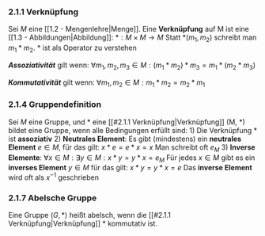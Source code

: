 
### 2.1.1 Verknüpfung
Sei $M$ eine [[1.2 - Mengenlehre|Menge]].
Eine __Verknüpfung__ auf M ist eine [[1.3 - Abbildungen|Abbildung]]:
	$*: M \times M \rightarrow M$ 
Statt $*(m_1, m_2)$ schreibt man $m_1 * m_2$. 
$*$ ist als Operator zu verstehen 

___Assoziativität___ gilt wenn: 
	$\forall m_1, m_2, m_3 \in M: (m_1 * m_2) * m_3 = m_1 *  (m_2 * m_3)$
	
___Kommutativität___ gilt wenn:
	$\forall m_1, m_2 \in M: m_1 * m_2 = m_2 * m_1$

### 2.1.4 Gruppendefinition
Sei $M$ eine Gruppe, und $*$ eine [[#2.1.1 Verknüpfung|Verknüpfung]]
(M, $*$) bildet eine Gruppe, wenn alle Bedingungen erfüllt sind:
	1) Die Verknüpfung $*$ ist __assoziativ__
	2) __Neutrales Element__: 
		Es gibt (mindestens) ein __neutrales Element__ $e \in M$, für das gilt:
			$x * e = e * x = x$
		Man schreibt oft $e_M$
	 3) __Inverse Elemente__:
		 $\forall x \in M: \exists y \in M: x * y = y * x = e_M$
		 Für jedes $x \in M$ gibt es ein __inverses Element__ $y \in M$ für das gilt:
			 $x * y = y * x = e$
		Das __inverse Element__ wird oft als $x^{-1}$ geschrieben

### 2.1.7 Abelsche Gruppe
Eine Gruppe $(G, *)$ heißt abelsch, wenn die [[#2.1.1 Verknüpfung|Verknüpfung]] $*$ kommutativ ist.

